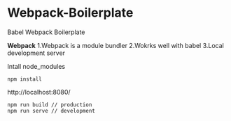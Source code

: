 # Webpack-Boilerplate
Babel Webpack Boilerplate


**Webpack**
1.Webpack is a module bundler
2.Wokrks well with babel
3.Local development server

Intall node_modules
```
npm install
```
http://localhost:8080/
```
npm run build // production
npm run serve // development
```
